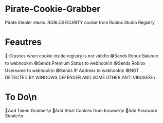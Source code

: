# Pirate-Cookie-Grabber
Pirate Stealer steals .ROBLOSECURITY cookie from Roblox Studio Registry
# Feautres
🔴 Crashes when cookie inside registry is not valid\n
🟢Sends Robux Balance to webhook\n
🟢Sends Premium Status to webhook\n
🟢Sends Roblox Username to webhook\n
🟢Sends IP Address to webhook\n
🟣NOT DETECTED BY WINDOWS DEFENDER AND SOME OTHER ANTI VIRUSES\n
# To Do\n
💎Add Token Grabber\n
💎Add Steal Cookies from browser\n
💎Add Password Stealer\n
